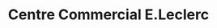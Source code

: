 ---
title: "Centre Commercial E.Leclerc"
url: /lunel/centre-commercial-e-leclerc/
shop: supermarché
---